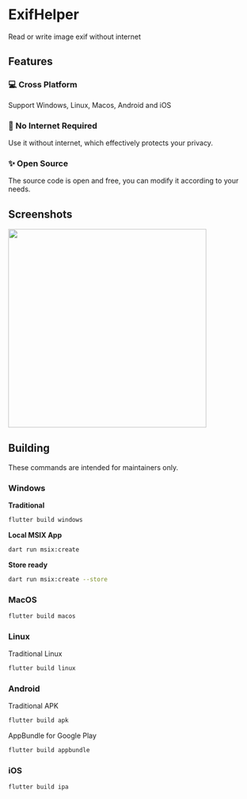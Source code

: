 # ExifHelper

Read or write image exif without internet

## Features
### 💻 Cross Platform  
Support Windows, Linux, Macos, Android and iOS
### 📶 No Internet Required  
Use it without internet, which effectively protects your privacy.
### ✨ Open Source  
The source code is open and free, you can modify it according to your needs.

## Screenshots
<img src="https://www.samoy.site/exif_helper/screenshot_android.png"  height="400">

## Building

These commands are intended for maintainers only.

### Windows

**Traditional**

```bash
flutter build windows
```

**Local MSIX App**

```bash
dart run msix:create
```

**Store ready**

```bash
dart run msix:create --store
```

### MacOS

```bash
flutter build macos
```

### Linux


Traditional Linux

```bash
flutter build linux
```

### Android

Traditional APK

```bash
flutter build apk
```

AppBundle for Google Play

```bash
flutter build appbundle
```

### iOS

```bash
flutter build ipa
```
